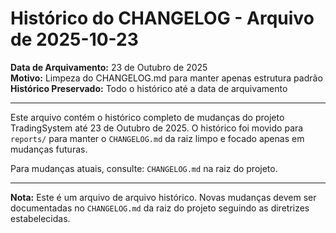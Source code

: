 # Histórico do CHANGELOG - Arquivo de 2025-10-23

**Data de Arquivamento:** 23 de Outubro de 2025  
**Motivo:** Limpeza do CHANGELOG.md para manter apenas estrutura padrão  
**Histórico Preservado:** Todo o histórico até a data de arquivamento

---

Este arquivo contém o histórico completo de mudanças do projeto TradingSystem até 23 de Outubro de 2025. O histórico foi movido para `reports/` para manter o `CHANGELOG.md` da raiz limpo e focado apenas em mudanças futuras.

Para mudanças atuais, consulte: `CHANGELOG.md` na raiz do projeto.

---

**Nota:** Este é um arquivo de arquivo histórico. Novas mudanças devem ser documentadas no `CHANGELOG.md` da raiz do projeto seguindo as diretrizes estabelecidas.




